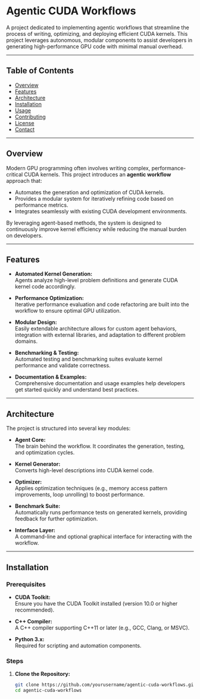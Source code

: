 # Agentic CUDA Workflows

A project dedicated to implementing agentic workflows that streamline the process of writing, optimizing, and deploying efficient CUDA kernels. This project leverages autonomous, modular components to assist developers in generating high-performance GPU code with minimal manual overhead.

---

## Table of Contents

- [Overview](#overview)
- [Features](#features)
- [Architecture](#architecture)
- [Installation](#installation)
- [Usage](#usage)
- [Contributing](#contributing)
- [License](#license)
- [Contact](#contact)

---

## Overview

Modern GPU programming often involves writing complex, performance-critical CUDA kernels. This project introduces an **agentic workflow** approach that:
- Automates the generation and optimization of CUDA kernels.
- Provides a modular system for iteratively refining code based on performance metrics.
- Integrates seamlessly with existing CUDA development environments.

By leveraging agent-based methods, the system is designed to continuously improve kernel efficiency while reducing the manual burden on developers.

---

## Features

- **Automated Kernel Generation:**  
  Agents analyze high-level problem definitions and generate CUDA kernel code accordingly.
  
- **Performance Optimization:**  
  Iterative performance evaluation and code refactoring are built into the workflow to ensure optimal GPU utilization.
  
- **Modular Design:**  
  Easily extendable architecture allows for custom agent behaviors, integration with external libraries, and adaptation to different problem domains.
  
- **Benchmarking & Testing:**  
  Automated testing and benchmarking suites evaluate kernel performance and validate correctness.
  
- **Documentation & Examples:**  
  Comprehensive documentation and usage examples help developers get started quickly and understand best practices.

---

## Architecture

The project is structured into several key modules:

- **Agent Core:**  
  The brain behind the workflow. It coordinates the generation, testing, and optimization cycles.
  
- **Kernel Generator:**  
  Converts high-level descriptions into CUDA kernel code.
  
- **Optimizer:**  
  Applies optimization techniques (e.g., memory access pattern improvements, loop unrolling) to boost performance.
  
- **Benchmark Suite:**  
  Automatically runs performance tests on generated kernels, providing feedback for further optimization.
  
- **Interface Layer:**  
  A command-line and optional graphical interface for interacting with the workflow.

---

## Installation

### Prerequisites

- **CUDA Toolkit:**  
  Ensure you have the CUDA Toolkit installed (version 10.0 or higher recommended).

- **C++ Compiler:**  
  A C++ compiler supporting C++11 or later (e.g., GCC, Clang, or MSVC).

- **Python 3.x:**  
  Required for scripting and automation components.

### Steps

1. **Clone the Repository:**

   ```bash
   git clone https://github.com/yourusername/agentic-cuda-workflows.git
   cd agentic-cuda-workflows


